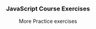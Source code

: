 
<h3 align="center">JavaScript Course Exercises</h3>

  <p align="center">
    More Practice exercises
  </p>
</div>

